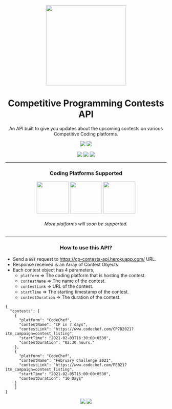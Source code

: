 <p align="center">
<img height="250px" src="https://raw.githubusercontent.com/arnoob16/cpAPI/master/cpApiLogo.png?token=ALWD5TPXQ22W66D2BUNBYBDAD4OOW">
<h1 align="center">Competitive Programming Contests API</h1>

<p align="center">
    An API built to give you updates about the upcoming contests on various Competitive Coding platforms.
</p>

<p align="center">
<img src="https://img.shields.io/badge/Contribution-Welcome-blue?style=for-the-badge">
<img src="https://img.shields.io/github/stars/arnoob16/cpAPI?color=gold&style=for-the-badge">
</p>

<p align="center">
<img src="https://img.shields.io/github/issues/arnoob16/cpAPI?style=for-the-badge&color=red">
<img src="https://img.shields.io/github/forks/arnoob16/cpAPI?style=for-the-badge">
<img src="https://img.shields.io/github/issues-pr-closed/arnoob16/cpAPI?color=green&style=for-the-badge">
</p>




---

<h3 align="center">Coding Platforms Supported</h3>

<p align="center">
    <img height="100px" src = "https://img.atcoder.jp/assets/atcoder.png"/>
    <img height="100px" src = "https://www.ime.usp.br/~arcjr/image/codeforces.png"/>
    <img height="100px" src = "https://encrypted-tbn0.gstatic.com/images?q=tbn:ANd9GcTXBUWY12NOXtKD9UEvtqkKeWAPyJm8GTkgEw&usqp=CAU"/>
</p>

<h6 align="center">More platforms will soon be supported.</h6>

---

<h3 align="center">
    How to use this API?
</h3>

- Send a `GET` request to https://cp-contests-api.herokuapp.com/ URL.
- Response received is an Array of Contest Objects
- Each contest object has 4 parameters, 
    - `platform` => The coding platform that is hosting the contest.
    - `contestName` => The name of the contest.
    - `contestLink` => URL of the contest.
    - `startTime` => The starting timestamp of the contest.
    - `contestDuration` => The duration of the contest.

```
{
  "contests": [
    {
      "platform": "CodeChef",
      "contestName": "CP in 7 days",
      "contestLink": "https://www.codechef.com/CP7D2021?itm_campaign=contest_listing",
      "startTime": "2021-02-03T16:30:00+0530",
      "contestDuration": "02:30 hours."
    },
    {
      "platform": "CodeChef",
      "contestName": "February Challenge 2021",
      "contestLink": "https://www.codechef.com/FEB21?itm_campaign=contest_listing",
      "startTime": "2021-02-05T15:00:00+0530",
      "contestDuration": "10 Days"
    }
    ]
}
```

<p align="center">
    <img src="http://ForTheBadge.com/images/badges/made-with-python.svg">
    <img src="http://ForTheBadge.com/images/badges/built-with-love.svg">
</p>
